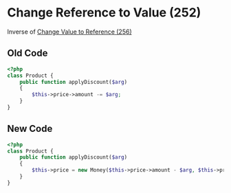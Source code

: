 # Change Reference to Value (252)

Inverse of [Change Value to Reference (256)](256%20-%20Change%20Value%20to%20Reference.md)

## Old Code

```php
<?php
class Product {
    public function applyDiscount($arg)
    {
        $this->price->amount -= $arg;
    }
}
```

## New Code

```php
<?php
class Product {
    public function applyDiscount($arg)
    {
        $this->price = new Money($this->price->amount - $arg, $this->price->currency);
    }
}
```